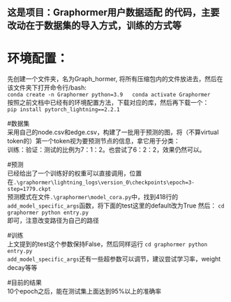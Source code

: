 ## 这是项目：Graphormer用户数据适配 的代码，主要改动在于数据集的导入方式，训练的方式等  

# 环境配置：  
先创建一个文件夹，名为Graph_hormer, 将所有压缩包内的文件放进去，然后在该文件夹下打开命令行/bash:  
`
conda create -n Graphormer python=3.9  
conda activate Graphormer  
`  
按照之前文档中已经有的环境配置方法，下载对应的库，然后再下载一个：  
`
pip install pytorch_lightning==2.2.1
`  

#数据集  
采用自己的node.csv和edge.csv，构建了一批用于预测的图，将（不算virtual token的）第一个token视为要预测节点的信息，拿它用于分类：  
训练：验证：测试的比例为7：1：2。也尝试了6：2：2，效果仍然可以。

#预测  
已经给出了一个训练好的权重可以直接调用，位置在`.\graphormer\lightning_logs\version_0\checkpoints\epoch=3-step=1779.ckpt`  
预测模式在文件`.\graphormer\model_cora.py`中，找到418行的`add_model_specific_args`函数，将下面的test这里的default改为True
然后：
`cd graphormer
python entry.py
`  
即可，注意改变路径为自己的路径  

#训练  
上文提到的test这个参数保持False，然后同样运行
`cd graphormer
python entry.py
`  
`add_model_specific_args`还有一些超参数可以调节，建议尝试学习率，weight decay等等  

#目前的结果  
10个epoch之后，能在测试集上面达到95%以上的准确率  


